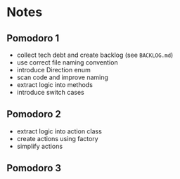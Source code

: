 # Notes

## Pomodoro 1

- collect tech debt and create backlog (see `BACKLOG.md`)
- use correct file naming convention
- introduce Direction enum
- scan code and improve naming
- extract logic into methods
- introduce switch cases

## Pomodoro 2

- extract logic into action class
- create actions using factory
- simplify actions

## Pomodoro 3
